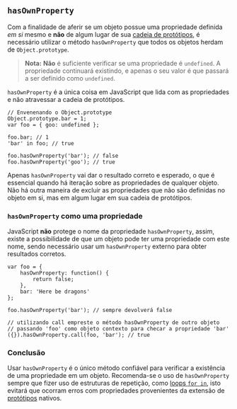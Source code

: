 ## `hasOwnProperty`

Com a finalidade de aferir se um objeto possue uma propriedade definida *em si* mesmo e **não**
de algum lugar de sua [cadeia de protótipos](#object.prototype), é necessário utilizar
o método  `hasOwnProperty` que todos os objetos herdam de `Object.prototype`.

> **Nota:** **Não** é suficiente verificar se uma propriedade é `undefined`.
> A propriedade continuará existindo, e apenas o seu valor é que passará a ser definido como
> `undefined`.


`hasOwnProperty` é a única coisa em JavaScript que lida com as propriedades e não atravessar 
a cadeia de protótipos.

    // Envenenando o Object.prototype
    Object.prototype.bar = 1; 
    var foo = { goo: undefined };
    
    foo.bar; // 1
    'bar' in foo; // true

    foo.hasOwnProperty('bar'); // false
    foo.hasOwnProperty('goo'); // true

Apenas `hasOwnProperty` vai dar o resultado correto e esperado, o que é 
essencial quando há iteração sobre as propriedades de qualquer objeto. Não há 
outra maneira de excluir as propriedades que não são definidas no objeto em si, 
mas em algum lugar em sua cadeia de protótipos.

### `hasOwnProperty` como uma propriedade

JavaScript **não** protege o nome da propriedade `hasOwnProperty`, assim, existe a possibilidade
de que um objeto pode ter uma propriedade com este nome, sendo necessário usar 
um `hasOwnProperty` externo para obter resultados corretos.

    var foo = {
        hasOwnProperty: function() {
            return false;
        },
        bar: 'Here be dragons'
    };

    foo.hasOwnProperty('bar'); // sempre devolverá false

    // utilizando call empreste o método hasOwnProperty de outro objeto 
    // passando 'foo' como objeto contexto para checar a propriedade 'bar'
    ({}).hasOwnProperty.call(foo, 'bar'); // true

### Conclusão

Usar `hasOwnProperty` é o único método confiável para verificar a existência de uma propriedade em um objeto. 
Recomenda-se o uso de `hasOwnProperty` sempre que fizer uso de estruturas de repetição, como [loops `for in`](#object.forinloop), isto evitará que ocorram erros com propriedades provenientes da extensão de [protótipos](#object.prototype)
nativos.